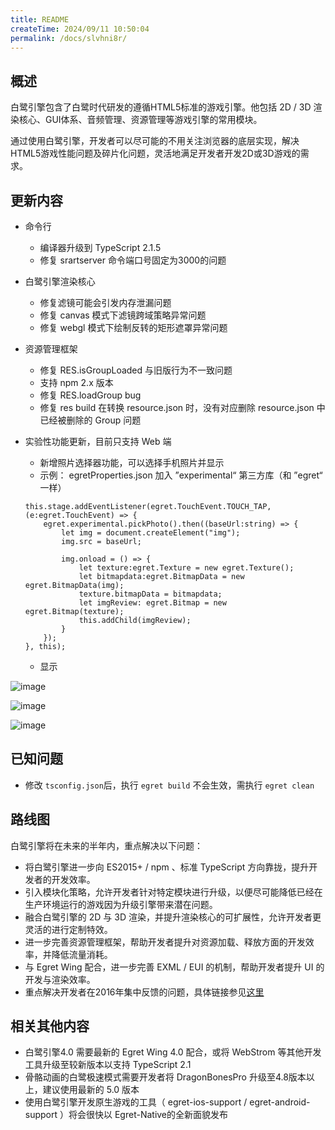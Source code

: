 ```yaml
---
title: README
createTime: 2024/09/11 10:50:04
permalink: /docs/slvhni8r/
---
```


## 概述

白鹭引擎包含了白鹭时代研发的遵循HTML5标准的游戏引擎。他包括 2D / 3D 渲染核心、GUI体系、音频管理、资源管理等游戏引擎的常用模块。

通过使用白鹭引擎，开发者可以尽可能的不用关注浏览器的底层实现，解决HTML5游戏性能问题及碎片化问题，灵活地满足开发者开发2D或3D游戏的需求。

## 更新内容

* 命令行
    * 编译器升级到 TypeScript 2.1.5
    * 修复 srartserver 命令端口号固定为3000的问题

* 白鹭引擎渲染核心
    * 修复滤镜可能会引发内存泄漏问题
    * 修复 canvas 模式下滤镜跨域策略异常问题
    * 修复 webgl 模式下绘制反转的矩形遮罩异常问题

* 资源管理框架
    * 修复 RES.isGroupLoaded 与旧版行为不一致问题
    * 支持 npm 2.x 版本
    * 修复 RES.loadGroup bug
    * 修复 res build 在转换 resource.json 时，没有对应删除 resource.json 中已经被删除的 Group 问题

* 实验性功能更新，目前只支持 Web 端
    * 新增照片选择器功能，可以选择手机照片并显示
    * 示例： egretProperties.json 加入 ”experimental“ 第三方库（和 ”egret“ 一样）

    ~~~
    this.stage.addEventListener(egret.TouchEvent.TOUCH_TAP, (e:egret.TouchEvent) => {
        egret.experimental.pickPhoto().then((baseUrl:string) => {
            let img = document.createElement("img");
            img.src = baseUrl;

            img.onload = () => {
                let texture:egret.Texture = new egret.Texture();
                let bitmapdata:egret.BitmapData = new egret.BitmapData(img);
                texture.bitmapData = bitmapdata;
                let imgReview: egret.Bitmap = new egret.Bitmap(texture);
                this.addChild(imgReview);
            }
        });
    }, this);

    ~~~

    * 显示

![image](1.png)

![image](2.png)

![image](3.png)

## 已知问题

* 修改 ```tsconfig.json```后，执行 ``` egret build ``` 不会生效，需执行 ``` egret clean ```

## 路线图

白鹭引擎将在未来的半年内，重点解决以下问题：

* 将白鹭引擎进一步向 ES2015+ / npm 、标准 TypeScript 方向靠拢，提升开发者的开发效率。
* 引入模块化策略，允许开发者针对特定模块进行升级，以便尽可能降低已经在生产环境运行的游戏因为升级引擎带来潜在问题。
* 融合白鹭引擎的 2D 与 3D 渲染，并提升渲染核心的可扩展性，允许开发者更灵活的进行定制特效。
* 进一步完善资源管理框架，帮助开发者提升对资源加载、释放方面的开发效率，并降低流量消耗。
* 与 Egret Wing 配合，进一步完善 EXML / EUI 的机制，帮助开发者提升 UI 的开发与渲染效率。
* 重点解决开发者在2016年集中反馈的问题，具体链接参见[这里](http://bbs.egret.com/thread-25005-1-1.html)

## 相关其他内容
* 白鹭引擎4.0 需要最新的 Egret Wing 4.0 配合，或将 WebStrom 等其他开发工具升级至较新版本以支持 TypeScript 2.1
* 骨骼动画的白鹭极速模式需要开发者将 DragonBonesPro 升级至4.8版本以上，建议使用最新的 5.0 版本
* 使用白鹭引擎开发原生游戏的工具（ egret-ios-support / egret-android-support ）将会很快以 Egret-Native的全新面貌发布

